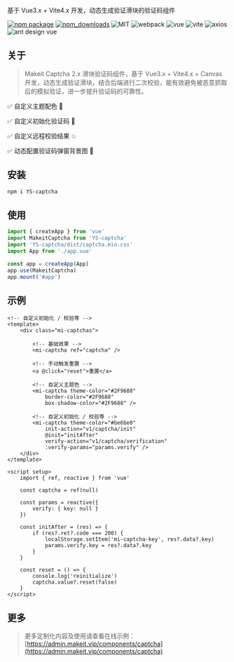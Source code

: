 基于 Vue3.x + Vite4.x 开发，动态生成验证滑块的验证码组件

[![npm package](https://img.shields.io/npm/v/makeit-captcha.svg?style=flat-square)](https://www.npmjs.org/package/makeit-captcha) [![npm_downloads](http://img.shields.io/npm/dm/makeit-captcha.svg?style=flat-square)](http://www.npmtrends.com/makeit-captcha) ![MIT](https://img.shields.io/badge/license-MIT-ff69b4.svg) ![webpack](https://img.shields.io/badge/webpack-5.73.0-orange.svg) ![vue](https://img.shields.io/badge/vue-3.2.47-green.svg) ![vite](https://img.shields.io/badge/vite-4.1.1-yellow.svg) ![axios](https://img.shields.io/badge/axios-1.3.2-red.svg) ![ant design vue](https://img.shields.io/badge/ant%20design%20vue-3.x-blueviolet.svg)

</div>

## 关于

> Makeit Captcha 2.x 滑块验证码组件，基于 Vue3.x + Vite4.x + Canvas 开发，动态生成验证滑块，结合后端进行二次校验，能有效避免被恶意抓取后的模拟验证，进一步提升验证码的可靠性。

:white_check_mark: 自定义主题配色 :evergreen_tree:

:white_check_mark: 自定义初始化验证码 :sparkling_heart:

:white_check_mark: 自定义远程校验结果 :collision:

:white_check_mark: 动态配置验证码弹窗背景图 :hibiscus:

## 安装

```bash
npm i YS-captcha
```

## 使用

```ts
import { createApp } from 'vue'
import MakeitCaptcha from 'YS-captcha'
import 'YS-captcha/dist/captcha.min.css'
import App from './app.vue'

const app = createApp(App)
app.use(MakeitCaptcha)
app.mount('#app')
```

## 示例

```Vue
<!-- 自定义初始化 / 校验等 -->
<template>
    <div class="mi-captchas">

        <!-- 基础效果 -->
        <mi-captcha ref="captcha" />

        <!-- 手动触发重置 -->
        <a @click="reset">重置</a>

        <!-- 自定义主题色 -->
        <mi-captcha theme-color="#2F9688"
            border-color="#2F9688"
            box-shadow-color="#2F9688" />

        <!-- 自定义初始化 / 校验等 -->
        <mi-captcha theme-color="#be6be0"
            init-action="v1/captcha/init"
            @init="initAfter"
            verify-action="v1/captcha/verification"
            :verify-params="params.verify" />
    </div>
</template>

<script setup>
    import { ref, reactive } from 'vue'

    const captcha = ref(null)

    const params = reactive({
        verify: { key: null }
    })

    const initAfter = (res) => {
        if (res?.ret?.code === 200) {
            localStorage.setItem('mi-captcha-key', res?.data?.key)
            params.verify.key = res?.data?.key
        }
    }

    const reset = () => {
        console.log('reinitialize')
        captcha.value?.reset(false)
    }
</script>
```

## 更多

> 更多定制化内容及使用请查看在线示例：[https://admin.makeit.vip/components/captcha](https://admin.makeit.vip/components/captcha)
